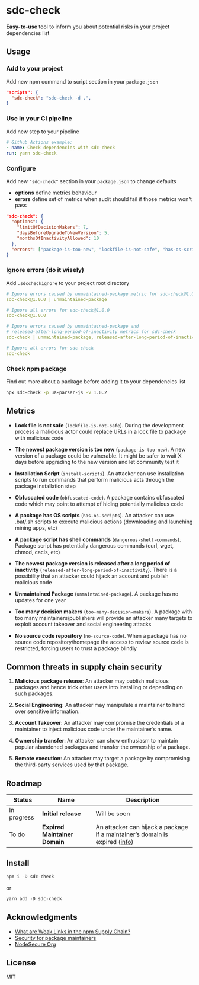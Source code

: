 # sdc-check

**Easy-to-use** tool to inform you about potential risks in your project dependencies list

## Usage

### Add to your project

Add new npm command to script section in your `package.json`

```json
"scripts": {
  "sdc-check": "sdc-check -d .",
}
```

### Use in your CI pipeline

Add new step to your pipeline

```yaml
# Github Actions example:
- name: Check dependencies with sdc-check
run: yarn sdc-check
```

### Configure

Add new `"sdc-check"` section in your `package.json` to change defaults

- **options** define metrics behaviour
- **errors** define set of metrics when audit should fail if those metrics won't pass

```json
"sdc-check": {
  "options": {
    "limitOfDecisionMakers": 7,
    "daysBeforeUpgradeToNewVersion": 5,
    "monthsOfInactivityAllowed": 10
  },
  "errors": ["package-is-too-new", "lockfile-is-not-safe", "has-os-scripts", "dangerous-shell-commands"]
}
```

### Ignore errors (do it wisely)

Add `.sdccheckignore` to your project root directory

```yaml
# Ignore errors caused by unmaintained-package metric for sdc-check@1.0.0
sdc-check@1.0.0 | unmaintained-package

# Ignore all errors for sdc-check@1.0.0
sdc-check@1.0.0

# Ignore errors caused by unmaintained-package and
# released-after-long-period-of-inactivity metrics for sdc-check
sdc-check | unmaintained-package, released-after-long-period-of-inactivity

# Ignore all errors for sdc-check
sdc-check
```

### Check npm package

Find out more about a package before adding it to your dependencies list

```sh
npx sdc-check -p ua-parser-js -v 1.0.2
```

## Metrics

- **Lock file is not safe** (`lockfile-is-not-safe`). During the development process a malicious actor could replace URLs in a lock file to package with malicious code

- **The newest package version is too new** (`package-is-too-new`). A new version of a package could be vulnerable. It might be safer to wait X days before upgrading to the new version and let community test it

- **Installation Script** (`install-scripts`). An attacker can use installation scripts to run commands that perform malicious acts through the package installation step

- **Obfuscated code** (`obfuscated-code`). A package contains obfuscated code which may point to attempt of hiding potentially malicious code

- **A package has OS scripts** (`has-os-scripts`). An attacker can use .bat/.sh scripts to execute malicious actions (downloading and launching mining apps, etc)

- **A package script has shell commands** (`dangerous-shell-commands`). Package script has potentially dangerous commands (curl, wget, chmod, cacls, etc)

- **The newest package version is released after a long period of inactivity** (`released-after-long-period-of-inactivity`). There is a possibility that an attacker could hijack an account and publish malicious code

- **Unmaintained Package** (`unmaintained-package`). A package has no updates for one year

- **Too many decision makers** (`too-many-decision-makers`). A package with too many maintainers/publishers will provide an attacker many targets to exploit account takeover and social engineering attacks

- **No source code repository** (`no-source-code`). When a package has no source code repository/homepage the access to review source code is restricted, forcing users to trust a package blindly

## Common threats in supply chain security

1. **Malicious package release**: An attacker may publish malicious packages and hence trick other users into installing or depending on such packages.

2. **Social Engineering**: An attacker may manipulate a maintainer to hand over sensitive information.

3. **Account Takeover**: An attacker may compromise the credentials of a maintainer to inject malicious code under the maintainer’s name.

4. **Ownership transfer**: An attacker can show enthusiasm to maintain popular abandoned packages and transfer the ownership of a package.

5. **Remote execution**: An attacker may target a package by compromising the third-party services used by that package.

## Roadmap

| Status  | Name                          | Description                                                                                                                                                                |
| ------- | ----------------------------- | -------------------------------------------------------------------------------------------------------------------------------------------------------------------------- |
| In progress | **Initial release** | Will be soon |
| To do | **Expired Maintainer Domain** | An attacker can hijack a package if a maintainer’s domain is expired ([info](https://therecord.media/thousands-of-npm-accounts-use-email-addresses-with-expired-domains/)) |

## Install

```js
npm i -D sdc-check
```

or

```js
yarn add -D sdc-check
```

## Acknowledgments

- [What are Weak Links in the npm Supply Chain?](https://arxiv.org/abs/2112.10165v2)
- [Security for package maintainers](https://sethmlarson.dev/blog/security-for-package-maintainers)
- [NodeSecure Org](https://github.com/NodeSecure)

## License

MIT

